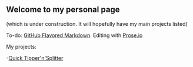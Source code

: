 ## Welcome to my personal page

(which is under construction. It will hopefully have my main projects listed)

To-do: [GitHub Flavored Markdown](https://guides.github.com/features/mastering-markdown/). Editing with [Prose.io](https://prose.io/)

My projects:

-[Quick Tipper'n'Splitter](/Quick-Tipper-Splitter)



